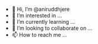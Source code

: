 - 👋 Hi, I’m @aniruddhjere
- 👀 I’m interested in ...
- 🌱 I’m currently learning ...
- 💞️ I’m looking to collaborate on ...
- 📫 How to reach me ...

<!---
aniruddhjere/aniruddhjere is a ✨ special ✨ repository because its `README.md` (this file) appears on your GitHub profile.
You can click the Preview link to take a look at your changes.
--->
